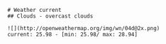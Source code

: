 
        # Weather current
        ## Clouds - overcast clouds

        ![](http://openweathermap.org/img/wn/04d@2x.png)
        current: 25.98 - [min: 25.98/ max: 28.94]

